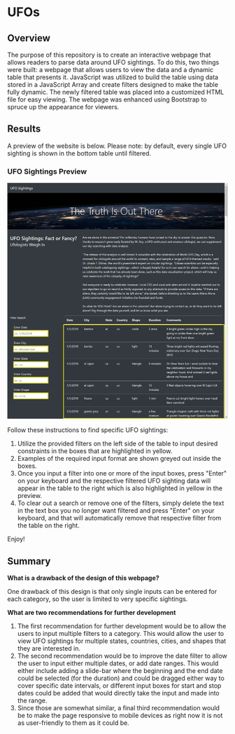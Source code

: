 # UFOs

## Overview
The purpose of this repository is to create an interactive webpage that allows readers to parse data around UFO sightings. To do this, two things were built: a webpage that allows users to view the data and a dynamic table that presents it. JavaScript was utilized to build the table using data stored in a JavaScript Array and create filters designed to make the table fully dynamic. The newly filtered table was placed into a customized HTML file for easy viewing. The webpage was enhanced using Bootstrap to spruce up the appearance for viewers.

## Results
A preview of the website is below. Please note: by default, every single UFO sighting is shown in the bottom table until filtered.

### UFO Sightings Preview
<p align="center">
<img src="https://github.com/smyoung88/UFOs/blob/main/static/images/main.png" title="UFO Sightings">
</p>

Follow these instructions to find specific UFO sightings:
1. Utilize the provided filters on the left side of the table to input desired constraints in the boxes that are highlighted in yellow. 
2. Examples of the required input format are shown greyed out inside the boxes. 
3. Once you input a filter into one or more of the input boxes, press "Enter" on your keyboard and the respective filtered UFO sighting data will appear in the table to the right which is also highlighted in yellow in the preview. 
4. To clear out a search or remove one of the filters, simply delete the text in the text box you no longer want filtered and press "Enter" on your keyboard, and that will automatically remove that respective filter from the table on the right.

Enjoy!

## Summary

**What is a drawback of the design of this webpage?**

One drawback of this design is that only single inputs can be entered for each category, so the user is limited to very specific sightings.

**What are two recommendations for further development**
1. The first recommendation for further development would be to allow the users to input multiple filters to a category. This would allow the user to view UFO sightings for multiple states, countries, cities, and shapes that they are interested in.
2. The second recommendation would be to improve the date filter to allow the user to input either multiple dates, or add date ranges. This would either include adding a slide-bar where the beginning and the end date could be selected (for the duration) and could be dragged either way to cover specific date intervals, or different input boxes for start and stop dates could be added that would directly take the input and made into the range.
3. Since those are somewhat similar, a final third recommendation would be to make the page responsive to mobile devices as right now it is not as user-friendly to them as it could be.
